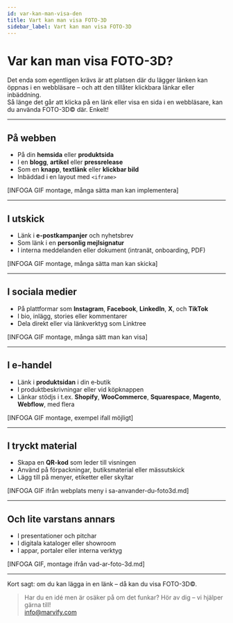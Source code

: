 ```yaml
---
id: var-kan-man-visa-den
title: Vart kan man visa FOTO-3D
sidebar_label: Vart kan man visa FOTO-3D
---
```

# Var kan man visa FOTO-3D?

Det enda som egentligen krävs är att platsen där du lägger länken kan öppnas i en webbläsare – och att den tillåter klickbara länkar eller inbäddning.  
Så länge det går att klicka på en länk eller visa en sida i en webbläsare, kan du använda FOTO-3D© där. Enkelt!

---

## På webben

- På din **hemsida** eller **produkt­sida**
- I en **blogg**, **artikel** eller **pressrelease**
- Som en **knapp**, **textlänk** eller **klickbar bild**
- Inbäddad i en layout med `<iframe>`

[INFOGA GIF montage, många sätta man kan implementera]

---

## I utskick

- Länk i **e-postkampanjer** och nyhetsbrev
- Som länk i en **personlig mejlsignatur**
- I interna meddelanden eller dokument (intranät, onboarding, PDF)

[INFOGA GIF montage, många sätta man kan skicka]

---

## I sociala medier

- På plattformar som **Instagram**, **Facebook**, **LinkedIn**, **X**, och **TikTok**
- I bio, inlägg, stories eller kommentarer
- Dela direkt eller via länkverktyg som Linktree

[INFOGA GIF montage, många sätt man kan visa]

---

## I e‑handel

- Länk i **produktsidan** i din e‑butik
- I produktbeskrivningar eller vid köpknappen
- Länkar stödjs i t.ex. **Shopify**, **WooCommerce**, **Squarespace**, **Magento**, **Webflow**, med flera

[INFOGA GIF montage, exempel ifall möjligt]

---

## I tryckt material

- Skapa en **QR-kod** som leder till visningen
- Använd på förpackningar, butiksmaterial eller mässutskick
- Lägg till på menyer, etiketter eller skyltar

[INFOGA GIF ifrån webplats meny i sa-anvander-du-foto3d.md]

---

## Och lite varstans annars

- I presentationer och pitchar
- I digitala kataloger eller showroom
- I appar, portaler eller interna verktyg

[INFOGA GIF, montage ifrån vad-ar-foto-3d.md]

---

Kort sagt: om du kan lägga in en länk – då kan du visa FOTO-3D©.

> Har du en idé men är osäker på om det funkar? Hör av dig – vi hjälper gärna till!  
> [info@marvify.com](mailto:info@marvify.com)
